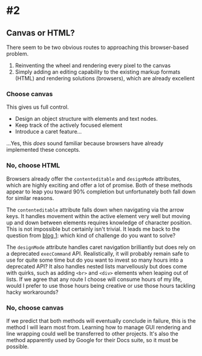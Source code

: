 
# \#2



## Canvas or HTML?

There seem to be two obvious routes to approaching this browser-based problem.
1. Reinventing the wheel and rendering every pixel to the canvas
2. Simply adding an editing capability to the existing markup formats (HTML) and rendering solutions (browsers), which are already excellent



### Choose canvas

This gives us full control.  

* Design an object structure with elements and text nodes.  
* Keep track of the actively focused element 
* Introduce a caret feature...  

...Yes, this _does_ sound familiar because browsers have already implemented these concepts.



### No, choose HTML

Browsers already offer the `contenteditable` and `designMode` attributes, which are highly exciting and offer a lot of promise.  Both of these methods appear to leap you toward 90% completion but unfortunately both fall down for similar reasons.  

The `contenteditable` attribute falls down when navigating via the arrow keys.  It handles movement within the active element very well but moving up and down between elements requires knowledge of character position.  This is not impossible but certainly isn't trivial.  It leads me back to the question from [blog 1](blog1.md): which kind of challenge do you want to solve?

The `designMode` attribute handles caret navigation brilliantly but does rely on a deprecated `execCommand` API.  Realistically, it will probably remain safe to use for quite some time but do you want to invest so many hours into a deprecated API?  It also handles nested lists marvellously but does come with quirks, such as adding `<br>` and `<div>` elements when leaping out of lists.  If we agree that any route I choose will consume hours of my life, would I prefer to use those hours being creative or use those hours tackling hacky workarounds?



### No, choose canvas

If we predict that both methods will eventually conclude in failure, this is the method I will learn most from.  Learning how to manage GUI rendering and line wrapping could well be transferred to other projects.  It's also the method apparently used by Google for their Docs suite, so it must be possible.
